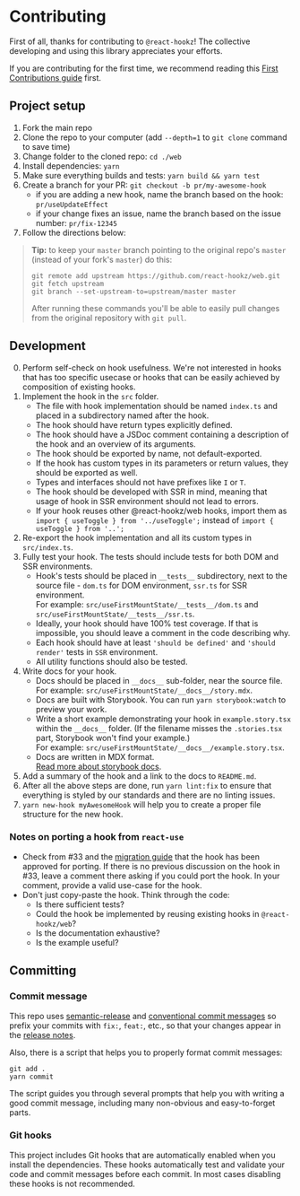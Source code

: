 # Contributing

First of all, thanks for contributing to `@react-hookz`! The collective developing and
using this library appreciates your efforts.

If you are contributing for the first time, we recommend reading this
[First Contributions guide](https://github.com/firstcontributions/first-contributions) first.

## Project setup

1. Fork the main repo
2. Clone the repo to your computer (add `--depth=1` to `git clone` command to save time)
3. Change folder to the cloned repo: `cd ./web`
4. Install dependencies: `yarn`
5. Make sure everything builds and tests: `yarn build && yarn test`
6. Create a branch for your PR: `git checkout -b pr/my-awesome-hook`
   - if you are adding a new hook, name the branch based on the hook: `pr/useUpdateEffect`
   - if your change fixes an issue, name the branch based on the issue number: `pr/fix-12345`
7. Follow the directions below:

> **Tip:** to keep your `master` branch pointing to the original repo's `master` (instead of your
> fork's `master`) do this:
>
> ```shell
> git remote add upstream https://github.com/react-hookz/web.git
> git fetch upstream
> git branch --set-upstream-to=upstream/master master
> ```
>
> After running these commands you'll be able to easily pull changes from the original repository
> with
> `git pull`.

## Development

0. Perform self-check on hook usefulness. We're not interested in hooks that has too specific
   usecase or hooks that can be easily achieved by composition of existing hooks.
1. Implement the hook in the `src` folder.
   - The file with hook implementation should be named `index.ts` and placed in a subdirectory
     named after the hook.
   - The hook should have return types explicitly defined.
   - The hook should have a JSDoc comment containing a description of the hook and an overview of
     its arguments.
   - The hook should be exported by name, not default-exported.
   - If the hook has custom types in its parameters or return values, they should be exported as
     well.
   - Types and interfaces should not have prefixes like `I` or `T`.
   - The hook should be developed with SSR in mind, meaning that usage of hook in SSR environment
     should not lead to errors.
   - If your hook reuses other @react-hookz/web hooks, import them as
     `import { useToggle } from '../useToggle';` instead of
     `import { useToggle } from '..';`
2. Re-export the hook implementation and all its custom types in `src/index.ts`.
3. Fully test your hook. The tests should include tests for both DOM and SSR environments.
   - Hook's tests should be placed in `__tests__` subdirectory, next to the source file - `dom.ts`
     for DOM environment, `ssr.ts` for SSR environment.  
     For example: `src/useFirstMountState/__tests__/dom.ts`
     and `src/useFirstMountState/__tests__/ssr.ts`.
   - Ideally, your hook should have 100% test coverage. If that is impossible, you should leave a
     comment in the code describing why.
   - Each hook should have at least `'should be defined'` and `'should render'` tests in `SSR`
     environment.
   - All utility functions should also be tested.
4. Write docs for your hook.
   - Docs should be placed in `__docs__` sub-folder, near the source file.  
     For example: `src/useFirstMountState/__docs__/story.mdx`.
   - Docs are built with Storybook. You can run `yarn storybook:watch` to preview your work.
   - Write a short example demonstrating your hook in `example.story.tsx` within the `__docs__`
     folder. (If the filename misses the `.stories.tsx` part, Storybook won't find your example.)  
     For example: `src/useFirstMountState/__docs__/example.story.tsx`.
   - Docs are written in MDX format.  
     [Read more about storybook docs](https://storybook.js.org/docs/react/writing-docs/introduction).
5. Add a summary of the hook and a link to the docs to `README.md`.
6. After all the above steps are done, run `yarn lint:fix` to ensure that everything is styled by
   our standards and there are no linting issues.
7. `yarn new-hook myAwesomeHook` will help you to create a proper file structure for the new hook.

### Notes on porting a hook from `react-use`

- Check from #33 and the [migration guide](src/__docs__/migrating-from-react-use.story.mdx) that the
  hook has been approved for porting. If there is no previous discussion on the hook in #33, leave a
  comment there asking if you could port the hook. In your comment, provide a valid use-case for the
  hook.
- Don't just copy-paste the hook. Think through the code:
  - Is there sufficient tests?
  - Could the hook be implemented by reusing existing hooks in `@react-hookz/web`?
  - Is the documentation exhaustive?
  - Is the example useful?

## Committing

### Commit message

This repo uses [semantic-release](https://github.com/semantic-release/semantic-release) and
[conventional commit messages](https://conventionalcommits.org) so prefix your commits with `fix:`,
`feat:`, etc., so that your changes appear in the
[release notes](https://github.com/react-hookz/web/blob/master/CHANGELOG.md).

Also, there is a script that helps you to properly format commit messages:

```shell
git add .
yarn commit
```

The script guides you through several prompts that help you with writing a good commit message,
including many non-obvious and easy-to-forget parts.

### Git hooks

This project includes Git hooks that are automatically enabled when you install the dependencies.
These hooks automatically test and validate your code and commit messages before each commit. In
most cases disabling these hooks is not recommended.
